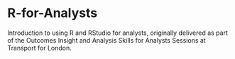 # R-for-Analysts
Introduction to using R and RStudio for analysts, originally delivered as part of the Outcomes Insight and Analysis Skills for Analysts Sessions at Transport for London.
